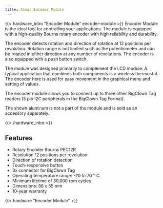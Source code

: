 ```yaml
---
title: About Encoder Module
---
```


{{< hardware_intro "Encoder Module" encoder-module >}}
Encoder Module is the ideal tool for controlling your applications. The module is equipped with a high-quality Bourns rotary encoder with high reliability and durability.

The encoder detects rotation and direction of rotation at 12 positions per revolution. Rotation range is not limited such as the potentiometer and can be rotated in either direction at any number of revolutions. The encoder is also equipped with a push button switch.

The module was designed primarily to complement the LCD module. A typical application that combines both components is a wireless thermostat. The encoder here is used for easy movement in the graphical menu and setting of values.

The encoder module allows you to connect up to three other BigClown Tag readers (5 pin I2C peripherals in the BigClown Tag Format).

The shown aluminum is not a part of the module and is sold as an accessory separately.

{{< /hardware_intro >}}

## Features

  * Rotary Encoder Bourns PEC12R
  * Resolution 12 positions per revolution
  * Direction of rotation detection
  * Touch-responsive button
  * 3x connector for BigClown Tag
  * Operating temperature range: -20 to 70 ° C
  * Minimum lifetime of 30,000 rpm cycles
  * Dimensions: 88 x 55 mm
  * 10-year warranty

{{< hardware "Encoder Module" >}}
